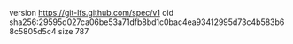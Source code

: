 version https://git-lfs.github.com/spec/v1
oid sha256:29595d027ca06be53a71dfb8bd1c0bac4ea93412995d73c4b583b68c5805d5c4
size 787
